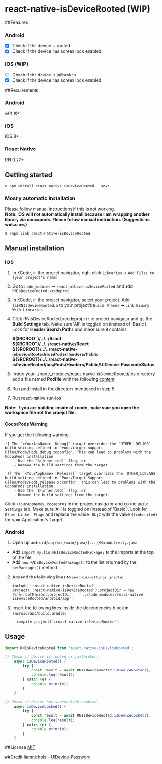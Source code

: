 
# react-native-isDeviceRooted (WIP)

##Features
### Android
- [x] Check if the device is rooted.
- [x] Check if the device has screen lock enabled.
  
### iOS (WIP)
- [ ] Check if the device is jailbroken. 
- [x] Check if the device has screen lock enabled.

##Requirements
### Android
API 16+
### iOS
iOS 8+
### React Native
RN 0.27+


## Getting started

`$ npm install react-native-isDeviceRooted --save`

### Mostly automatic installation
Please follow manual instructions if this is not working.  
**Note: iOS will not automatically install because I am wrapping another library via cocoapods. Please follow manual instruction. (Suggestions welcome.)**

`$ rnpm link react-native-isDeviceRooted`

## Manual installation


### iOS

1. In XCode, in the project navigator, right click `Libraries` ➜ `Add Files to [your project's name]`
2. Go to `node_modules` ➜ `react-native-isDeviceRooted` and add `RNIsDeviceRooted.xcodeproj`
3. In XCode, in the project navigator, select your project. Add `libRNIsDeviceRooted.a` to your project's `Build Phases` ➜ `Link Binary With Libraries`
4. Click RNIsDeviceRooted.xcodeproj in the project navigator and go the **Build Settings** tab. Make sure 'All' is toggled on (instead of 'Basic'). Look for **Header Search Paths** and make sure it contains:

	**$(SRCROOT)/../../React  
	$(SRCROOT)/../../react-native/React  
	${SRCROOT}/../../react-native-isDeviceRooted/ios/Pods/Headers/Public  
	${SRCROOT}/../../react-native-isDeviceRooted/ios/Pods/Headers/Public/UIDevice-PasscodeStatus**

5. Inside your ../node_modules/react-native-isDeviceRooted/ios directory add a file named **Podfile** with the following [content](https://github.com/beast/react-native-isDeviceRooted/blob/master/Podfile.template)
6. Run pod install in the directory mentioned in step 5
7. Run react-native run-ios

**Note: If you are building inside of xcode, make sure you open the workspace file not the proejct file.**

#### CocoaPods Warning

If you get the following warning.

```
!] The `<YourAppName> [Debug]` target overrides the `OTHER_LDFLAGS` build setting defined in `Pods/Target Support Files/Pods/Pods.debug.xcconfig'. This can lead to problems with the CocoaPods installation
    - Use the `$(inherited)` flag, or
    - Remove the build settings from the target.

[!] The `<YourAppName> [Release]` target overrides the `OTHER_LDFLAGS` build setting defined in `Pods/Target Support Files/Pods/Pods.release.xcconfig'. This can lead to problems with the CocoaPods installation
    - Use the `$(inherited)` flag, or
    - Remove the build settings from the target.
```

Click `<YourAppName>.xcodeproj` in the project navigator and go the `Build Settings` tab. Make sure 'All' is toggled on (instead of 'Basic'). Look for `Other Linker Flags` and replace the value `-ObjC` with the value `$(inherited)` for your Application's Target.

### Android

1. Open up `android/app/src/main/java/[...]/MainActivity.java`
  - Add `import my.fin.RNIsDeviceRootedPackage;` to the imports at the top of the file
  - Add `new RNIsDeviceRootedPackage()` to the list returned by the `getPackages()` method
2. Append the following lines to `android/settings.gradle`:
  	```
  	include ':react-native-isDeviceRooted'
  	project(':react-native-isDeviceRooted').projectDir = new File(rootProject.projectDir, 	'../node_modules/react-native-isDeviceRooted/android/app')
  	```
3. Insert the following lines inside the dependencies block in `android/app/build.gradle`:
  	```
      compile project(':react-native-isDeviceRooted')
  	```

## Usage
```javascript
import RNIsDeviceRooted from 'react-native-isDeviceRooted';

// Check if device is rooted or jailbroken.
	async isDeviceRooted() {
		try {
			const result = await RNIsDeviceRooted.isDeviceRooted();
			console.log(result);
		} catch (e) {
			console.error(e);
		}
	}
		
// Check if device has screenslock enabled.
	async isDeviceLocked() {
		try {
			const result = await RNIsDeviceRooted.isDeviceLocked();
			console.log(result);
		} catch (e) {
			console.error(e);
		}
	}
```
 
##License 
[MIT](./License)

##Credit
liamnichols - [UIDevice-Password](https://github.com/liamnichols/UIDevice-PasscodeStatus)
